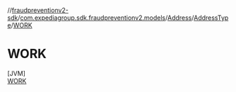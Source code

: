//[fraudpreventionv2-sdk](../../../../../index.md)/[com.expediagroup.sdk.fraudpreventionv2.models](../../../index.md)/[Address](../../index.md)/[AddressType](../index.md)/[WORK](index.md)

# WORK

[JVM]\
[WORK](index.md)
